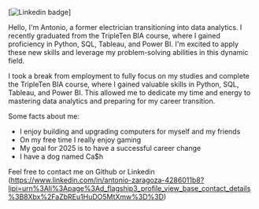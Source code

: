 [![Linkedin badge](https://www.linkedin.com/in/antonio-zaragoza-4286011b8?lipi=urn%3Ali%3Apage%3Ad_flagship3_profile_view_base_contact_details%3B8Xbx%2FaZbREu1HuDO5MtXmw%3D%3D)] <p align='left'>
Hello, I'm Antonio, a former electrician transitioning into data analytics. I recently graduated from the TripleTen BIA course, where I gained proficiency in Python, SQL, Tableau, and Power BI. I'm excited to apply these new skills and leverage my problem-solving abilities in this dynamic field.

I took a break from employment to fully focus on my studies and complete the TripleTen BIA course, where I gained valuable skills in Python, SQL, Tableau, and Power BI. This allowed me to dedicate my time and energy to mastering data analytics and preparing for my career transition.

Some facts about me:
- I enjoy building and upgrading computers for myself and my friends
- On my free time I really enjoy gaming
- My goal for 2025 is to have a successful career change
- I have a dog named Ca$h 

Feel free to contact me on Github or Linkedin
(https://www.linkedin.com/in/antonio-zaragoza-4286011b8?lipi=urn%3Ali%3Apage%3Ad_flagship3_profile_view_base_contact_details%3B8Xbx%2FaZbREu1HuDO5MtXmw%3D%3D)
